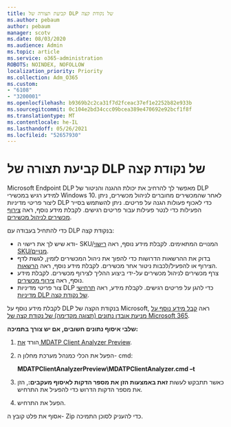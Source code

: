 ```yaml
---
title: קביעת תצורה של DLP של נקודת קצה
ms.author: pebaum
author: pebaum
manager: scotv
ms.date: 08/03/2020
ms.audience: Admin
ms.topic: article
ms.service: o365-administration
ROBOTS: NOINDEX, NOFOLLOW
localization_priority: Priority
ms.collection: Adm_O365
ms.custom:
- "6108"
- "3200001"
ms.openlocfilehash: b9369b2c2ca31f7d2fceac37ef1e2252b82e933b
ms.sourcegitcommit: 0c104e2bd34ccc09bcea389e470692e92bcf1f8f
ms.translationtype: MT
ms.contentlocale: he-IL
ms.lasthandoff: 05/26/2021
ms.locfileid: "52657930"
---
```

# <a name="configure-endpoint-dlp"></a>קביעת תצורה של DLP של נקודת קצה

Microsoft Endpoint DLP מאפשר לך להרחיב את יכולת ההגנה והניטור של DLP למידע רגיש במכשירי Windows 10. לאחר שהמכשירים מחוברים לניהול מכשירים, ניתן ליצור פריטי מדיניות DLP כדי לאכוף פעולות הגנה על פריטים. ניתן להשתמש בסייר הפעילות כדי לנטר פעילות עבור פריטים רגישים. לקבלת מידע נוסף, ראה [צירוף מכשירים לניהול מכשירים](/microsoft-365/compliance/endpoint-dlp-getting-started#onboarding-devices-into-device-management).  

כדי להתחיל בעבודה עם DLP בנקודת קצה:

- ודא שיש לך את רישוי ה- SKU/המנויים המתאימים. לקבלת מידע נוסף, ראה [רישוי SKU/מנויים](/microsoft-365/compliance/endpoint-dlp-getting-started#skusubscriptions-licensing).
- בדוק את ההרשאות הדרושות כדי להפוך את ניהול המכשירים לזמין, לגשת לדף הצירוף או להפעיל/לכבות ניטור אחר מכשירים. לקבלת מידע נוסף, ראה [הרשאות](/microsoft-365/compliance/endpoint-dlp-getting-started#permissions).
- צרף מכשירים לניהול מכשירים על-ידי ביצוע ההליך לצירוף מכשירים. לקבלת מידע נוסף, ראה [צירוף מכשירים](/microsoft-365/compliance/endpoint-dlp-getting-started#onboarding-devices). 
- צור פריטי מדיניות DLP כדי להגן על פריטים רגישים. לקבלת מידע, ראה [תרחישי מדיניות DLP של נקודת קצה](/microsoft-365/compliance/endpoint-dlp-using?view=o365-worldwide#endpoint-dlp-policy-scenarios).

לקבלת מידע נוסף על DLP בנקודת הקצה של Microsoft, ראה [קבל מידע נוסף על מניעת אובדן נתונים (תצוגה מקדימה) של נקודת קצה של Microsoft 365](/microsoft-365/compliance/endpoint-dlp-learn-about).

**שלבי איסוף נתונים חשובים, אם יש צורך בתמיכה:**

1. הורד [את MDATP Client Analyzer Preview](https://aka.ms/betamdatpanalyzer).
1. הפעל את הכלי כמנהל מערכת מחלון ה- cmd:

    **MDATPClientAnalyzerPreview\MDATPClientAnalyzer.cmd –t**

1. כאשר תתבקש לעשות **זאת באמצעות הזן את מספר הדקות לאיסוף מעקבים:**, הזן את מספר הדקות הדרוש כדי להפעיל את התרחיש.
1. הפעל את התרחיש.

אסוף את פלט קובץ ה- Zip כדי להעניק לסוכן התמיכה.
